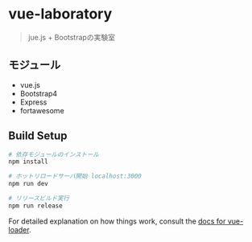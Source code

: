 # vue-laboratory

> jue.js + Bootstrapの実験室

## モジュール
* vue.js
* Bootstrap4
* Express
* fortawesome

## Build Setup

``` bash
# 依存モジュールのインストール
npm install

# ホットリロードサーバ開始 localhost:3000
npm run dev

# リリースビルド実行
npm run release
```

For detailed explanation on how things work, consult the [docs for vue-loader](http://vuejs.github.io/vue-loader).
